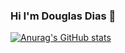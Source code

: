 ### Hi I'm Douglas Dias  👋

[![Anurag's GitHub stats](https://github-readme-stats.vercel.app/apiPaimonz=anuraghazra)](https://github.com/anuraghazra/github-readme-stats)
